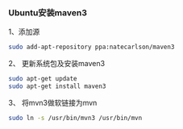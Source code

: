 ### Ubuntu安装maven3

1、添加源
```sh
sudo add-apt-repository ppa:natecarlson/maven3
```

2、 更新系统包及安装maven3
```sh
sudo apt-get update
sudo apt-get install maven3
```

3、 将mvn3做软链接为mvn
```sh
sudo ln -s /usr/bin/mvn3 /usr/bin/mvn
```

